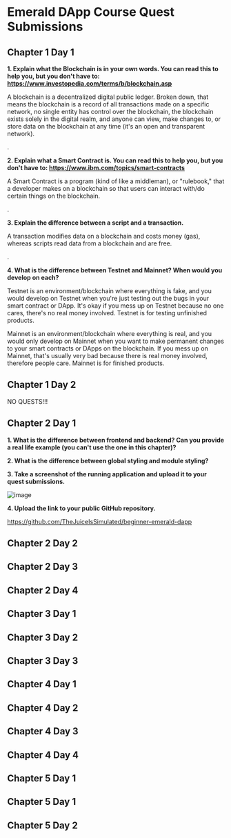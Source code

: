 # Emerald DApp Course Quest Submissions

## Chapter 1 Day 1

**1. Explain what the Blockchain is in your own words. You can read this to help you, but you don't have to: https://www.investopedia.com/terms/b/blockchain.asp**

A blockchain is a decentralized digital public ledger. Broken down, that means the blockchain is a record of all transactions made on a specific network, no single entity has control over the blockchain, the blockchain exists solely in the digital realm, and anyone can view, make changes to, or store data on the blockchain at any time (it's an open and transparent network).

.

**2. Explain what a Smart Contract is. You can read this to help you, but you don't have to: https://www.ibm.com/topics/smart-contracts**

A Smart Contract is a program (kind of like a middleman), or "rulebook," that a developer makes on a blockchain so that users can interact with/do certain things on the blockchain.

.

**3. Explain the difference between a script and a transaction.**

A transaction modifies data on a blockchain and costs money (gas), whereas scripts read data from a blockchain and are free.

.

**4. What is the difference between Testnet and Mainnet? When would you develop on each?**

Testnet is an environment/blockchain where everything is fake, and you would develop on Testnet when you're just testing out the bugs in your smart contract or DApp. It's okay if you mess up on Testnet because no one cares, there's no real money involved. Testnet is for testing unfinished products.

Mainnet is an environment/blockchain where everything is real, and you would only develop on Mainnet when you want to make permanent changes to your smart contracts or DApps on the blockchain. If you mess up on Mainnet, that's usually very bad because there is real money involved, therefore people care. Mainnet is for finished products.

## Chapter 1 Day 2

NO QUESTS!!!

## Chapter 2 Day 1

**1. What is the difference between frontend and backend? Can you provide a real life example (you can't use the one in this chapter)?**



**2. What is the difference between global styling and module styling?**



**3. Take a screenshot of the running application and upload it to your quest submissions.**

![image](https://user-images.githubusercontent.com/104703860/182711060-3ee4843a-8cb2-49ee-838b-a3bbf9bcefa7.png)


**4. Upload the link to your public GitHub repository.**

https://github.com/TheJuiceIsSimulated/beginner-emerald-dapp

## Chapter 2 Day 2 

## Chapter 2 Day 3

## Chapter 2 Day 4

## Chapter 3 Day 1

## Chapter 3 Day 2

## Chapter 3 Day 3

## Chapter 4 Day 1

## Chapter 4 Day 2

## Chapter 4 Day 3

## Chapter 4 Day 4

## Chapter 5 Day 1

## Chapter 5 Day 1

## Chapter 5 Day 2
